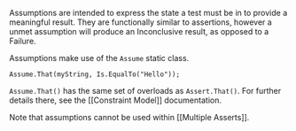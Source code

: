 Assumptions are intended to express the state a test must be in to provide a meaningful result. They are functionally similar to assertions, however a unmet assumption will produce an Inconclusive result, as opposed to a Failure.

Assumptions make use of the `Assume` static class.

```
Assume.That(myString, Is.EqualTo("Hello"));
```

`Assume.That()` has the same set of overloads as `Assert.That()`. For further details there, see the [[Constraint Model]] documentation.

Note that assumptions cannot be used within [[Multiple Asserts]].